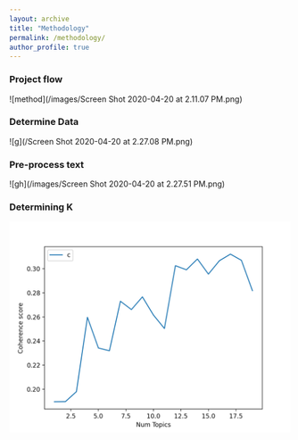 ```yaml
---
layout: archive
title: "Methodology"
permalink: /methodology/
author_profile: true
---
```

### Project flow 

![method](/images/Screen Shot 2020-04-20 at 2.11.07 PM.png)

### Determine Data

![g](/Screen Shot 2020-04-20 at 2.27.08 PM.png)

### Pre-process text

![gh](/images/Screen Shot 2020-04-20 at 2.27.51 PM.png)


### Determining K 

![k](/images/2020_2.png)
